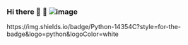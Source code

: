 ### Hi there 👋 🛴 ![image](https://user-images.githubusercontent.com/70816900/133682413-c0811f56-7afb-41a3-b37d-2904ade42cc2.png)

<div>
https://img.shields.io/badge/Python-14354C?style=for-the-badge&logo=python&logoColor=white
</div>

<!--
**jorguzb/jorguzb** is a ✨ _special_ ✨ repository because its `README.md` (this file) appears on your GitHub profile.

Here are some ideas to get you started:

- 🔭 I’m currently working on ML
- 🌱 I’m currently learning 
- 👯 I’m looking to collaborate on ...
- 🤔 I’m looking for help with ...
- 💬 Ask me about ...
- 📫 How to reach me: ...
- 😄 Pronouns: ...
- ⚡ Fun fact: ...
-->

	
  
